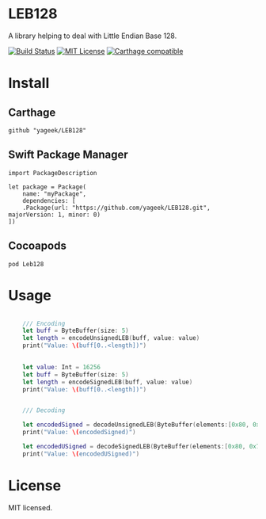 LEB128
==========

A library helping to deal with Little Endian Base 128.

[![Build Status](https://travis-ci.org/yageek/LEB128.svg?branch=master)](https://travis-ci.org/yageek/LEB128)
[![MIT License](http://img.shields.io/badge/license-MIT-blue.svg?style=flat)](LICENSE)
[![Carthage compatible](https://img.shields.io/badge/Carthage-compatible-4BC51D.svg?style=flat)](https://github.com/Carthage/Carthage)

# Install

## Carthage

```
github "yageek/LEB128"
```

## Swift Package Manager

```
import PackageDescription

let package = Package(
    name: "myPackage",
    dependencies: [
    .Package(url: "https://github.com/yageek/LEB128.git", majorVersion: 1, minor: 0)
])
```

## Cocoapods

```
pod Leb128
```

# Usage

```swift

    /// Encoding
    let buff = ByteBuffer(size: 5)
    let length = encodeUnsignedLEB(buff, value: value)
    print("Value: \(buff[0..<length])")
    

    let value: Int = 16256
    let buff = ByteBuffer(size: 5)
    let length = encodeSignedLEB(buff, value: value)
    print("Value: \(buff[0..<length])")


    /// Decoding

    let encodedSigned = decodeUnsignedLEB(ByteBuffer(elements:[0x80, 0x7f]))
    print("Value: \(encodedSigned)")

    let encodedUSigned = decodeSignedLEB(ByteBuffer(elements:[0x80, 0x7f]))
    print("Value: \(encodedUSigned)")

```

# License

MIT licensed.